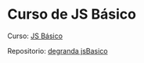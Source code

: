 # Curso de JS Básico

Curso: [JS Básico](https://platzi.com/cursos/basico-javascript/)



Repositorio: [degranda jsBasico](https://github.com/degranda/jsBasico-)
 